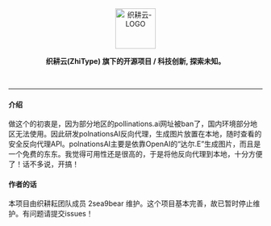 <p align="center">&nbsp;</p>
<p align="center"><a href="https://www.zhitype.top/" target="_blank"><img src="zhitype.ico" alt="织耕云-LOGO" width="80px"/></a></p>
<p align="center"><b>织耕云(ZhiType) 旗下的开源项目&nbsp;/&nbsp;科技创新, 探索未知。</b></p>
<p align="center">&nbsp;</p>

------------------------------

#### 介绍
做这个的初衷是，因为部分地区的pollinations.ai网址被ban了，国内环境部分地区无法使用。因此研发polnationsAI反向代理，生成图片放置在本地，随时查看的安全反向代理API。polnationsAI主要是依靠OpenAI的“达尔.E”生成图片，而且是一个免费的东东。我觉得可用性还是很高的，于是将他反向代理到本地，十分方便了！话不多说，开搞！

#### 作者的话
本项目由织耕耘团队成员 2sea9bear 维护。这个项目基本完善，故已暂时停止维护。有问题请提交issues！
